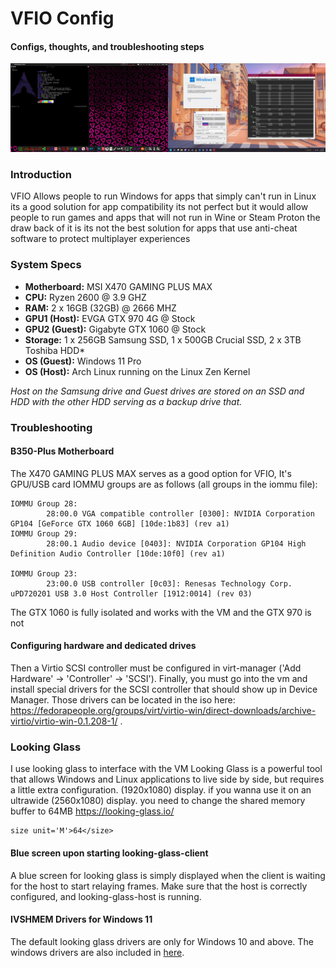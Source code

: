 # VFIO Config
#### Configs, thoughts, and troubleshooting steps

![Image of VFIO Setup](vfio.png)

### Introduction
VFIO Allows people to run Windows for apps that simply can't run in Linux its a good solution for app compatibility its not perfect but it would allow people to run games and apps that will not run in Wine or Steam Proton
the draw back of it is its not the best solution for apps that use anti-cheat software to protect multiplayer experiences


### System Specs
* **Motherboard:** MSI X470 GAMING PLUS MAX
* **CPU:** Ryzen 2600 @ 3.9 GHZ
* **RAM:** 2 x 16GB (32GB) @ 2666 MHZ
* **GPU1 (Host):** EVGA GTX 970 4G @ Stock
* **GPU2 (Guest):** Gigabyte GTX 1060 @ Stock
* **Storage:** 1 x 256GB Samsung SSD, 1 x 500GB Crucial SSD, 2 x 3TB Toshiba HDD*
* **OS (Guest):** Windows 11 Pro
* **OS (Host):** Arch Linux running on the Linux Zen Kernel

*Host on the Samsung drive and Guest drives are stored on an SSD and HDD with the other HDD serving as a backup drive that.*

### Troubleshooting
#### B350-Plus Motherboard
The X470 GAMING PLUS MAX serves as a good option for VFIO,  It's GPU/USB card IOMMU groups are as follows (all groups in the iommu file): 
```
IOMMU Group 28:
        28:00.0 VGA compatible controller [0300]: NVIDIA Corporation GP104 [GeForce GTX 1060 6GB] [10de:1b83] (rev a1)
IOMMU Group 29:
        28:00.1 Audio device [0403]: NVIDIA Corporation GP104 High Definition Audio Controller [10de:10f0] (rev a1)

IOMMU Group 23:
        23:00.0 USB controller [0c03]: Renesas Technology Corp. uPD720201 USB 3.0 Host Controller [1912:0014] (rev 03)
```
The GTX 1060 is fully isolated and works with the VM and the GTX 970 is not 

#### Configuring hardware and dedicated drives
Then a Virtio SCSI controller must be configured in virt-manager ('Add Hardware' -> 'Controller' -> 'SCSI'). Finally, you must go into the vm and install special drivers for the SCSI controller that should show up in Device Manager. Those drivers can be located in the iso here: https://fedorapeople.org/groups/virt/virtio-win/direct-downloads/archive-virtio/virtio-win-0.1.208-1/ .

### Looking Glass
I use looking glass to interface with the VM
Looking Glass is a powerful tool that allows Windows and Linux applications to live side by side, but requires a little extra configuration. (1920x1080) display. if you wanna use it on an ultrawide (2560x1080) display. you need to change the shared memory buffer to 64MB
https://looking-glass.io/
```
size unit='M'>64</size>
```
#### Blue screen upon starting looking-glass-client
A blue screen for looking glass is simply displayed when the client is waiting for the host to start relaying frames. Make sure that the host is correctly configured, and looking-glass-host is running. 
#### IVSHMEM Drivers for Windows 11
The default looking glass drivers are only for Windows 10 and above. The windows drivers are also included in [here](https://fedorapeople.org/groups/virt/virtio-win/direct-downloads/upstream-virtio/). 
